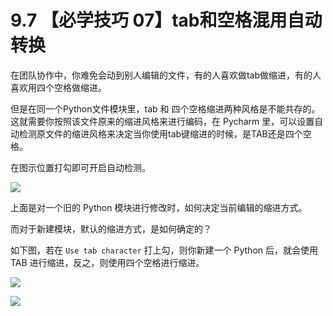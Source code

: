 # 9.7 【必学技巧 07】tab和空格混用自动转换



在团队协作中，你难免会动到别人编辑的文件，有的人喜欢做tab做缩进，有的人喜欢用四个空格做缩进。

但是在同一个Python文件模块里，tab 和 四个空格缩进两种风格是不能共存的。这就需要你按照该文件原来的缩进风格来进行编码，在 Pycharm 里，可以设置自动检测原文件的缩进风格来决定当你使用tab键缩进的时候，是TAB还是四个空格。

在图示位置打勾即可开启自动检测。

![](http://image.iswbm.com/20190423162328.png)

上面是对一个旧的 Python 模块进行修改时，如何决定当前编辑的缩进方式。

而对于新建模块，默认的缩进方式，是如何确定的？

如下图，若在 `Use tab character` 打上勾，则你新建一个 Python 后，就会使用 TAB 进行缩进，反之，则使用四个空格进行缩进。

![](http://image.iswbm.com/20190423163341.png)



![](https://open.weixin.qq.com/qr/code?username=idealyard)